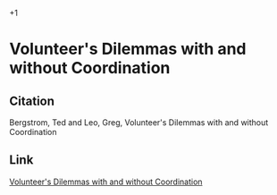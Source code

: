 +1

# Volunteer's Dilemmas with and without Coordination

## Citation 

Bergstrom, Ted and Leo, Greg, Volunteer's Dilemmas with and without Coordination

## Link 

[Volunteer's Dilemmas with and without Coordination](../files/Papers/WP_Volunteers_Dilemmas.pdf)

